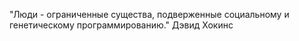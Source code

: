 "Люди - ограниченные существа, подверженные социальному и генетическому программированию." Дэвид Хокинс
